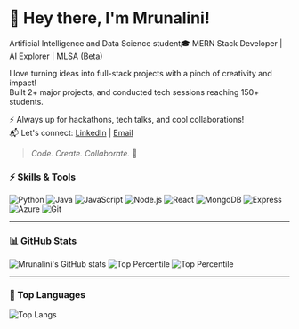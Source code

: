 # 👋 Hey there, I'm Mrunalini!

Artificial Intelligence and Data Science student🎓
MERN Stack Developer | AI Explorer | MLSA (Beta)

I love turning ideas into full-stack projects with a pinch of creativity and impact!  
Built 2+ major projects, and conducted tech sessions reaching 150+ students.

⚡ Always up for hackathons, tech talks, and cool collaborations!  
📬 Let's connect: [LinkedIn](https://www.linkedin.com/in/mrunalini-pachpute/) | [Email](mailto:pachputemrunalini@gmail.com)

> *Code. Create. Collaborate.* 🚀
### ⚡ Skills & Tools
![Python](https://img.shields.io/badge/-Python-3776AB?style=flat&logo=python&logoColor=white)
![Java](https://img.shields.io/badge/-Java-007396?style=flat&logo=java&logoColor=white)
![JavaScript](https://img.shields.io/badge/-JavaScript-F7DF1E?style=flat&logo=javascript&logoColor=black)
![Node.js](https://img.shields.io/badge/-Node.js-339933?style=flat&logo=node.js&logoColor=white)
![React](https://img.shields.io/badge/-React-61DAFB?style=flat&logo=react&logoColor=black)
![MongoDB](https://img.shields.io/badge/-MongoDB-47A248?style=flat&logo=mongodb&logoColor=white)
![Express](https://img.shields.io/badge/-Express-000000?style=flat&logo=express&logoColor=white)
![Azure](https://img.shields.io/badge/-Azure-0078D4?style=flat&logo=microsoft-azure&logoColor=white)
![Git](https://img.shields.io/badge/-Git-F05032?style=flat&logo=git&logoColor=white)

---

### 📊 GitHub Stats
![Mrunalini's GitHub stats](https://github-readme-stats.vercel.app/api?username=MrunaliniPachpute&show_icons=true&theme=radical&count_private=true&hide=issues,prs,contribs)
![Top Percentile](https://github-profile-summary-cards.vercel.app/api/cards/repos-per-language?username=MrunaliniPachpute&theme=radical)
![Top Percentile](https://github-profile-summary-cards.vercel.app/api/cards/stats?username=MrunaliniPachpute&theme=radical)

---

### 🚀 Top Languages
![Top Langs](https://github-readme-stats.vercel.app/api/top-langs/?username=MrunaliniPachpute&layout=compact&theme=radical)
